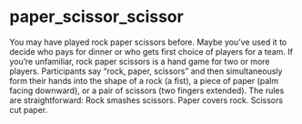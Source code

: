 # paper_scissor_scissor
You may have played rock paper scissors before.
Maybe you’ve used it to decide who pays for dinner or who gets first choice of players for a team. 
If you’re unfamiliar, rock paper scissors is a hand game for two or more players. Participants say “rock, paper, scissors” and 
then simultaneously form their hands into the shape of a rock (a fist), a piece of paper (palm facing downward), or a pair of scissors (two fingers extended).
The rules are straightforward:  Rock smashes scissors. Paper covers rock. Scissors cut paper.
